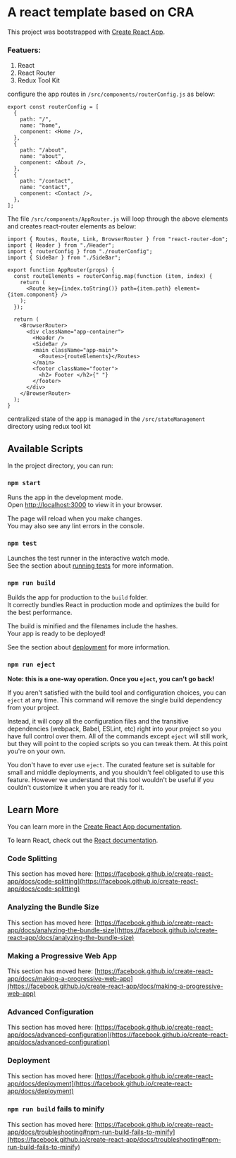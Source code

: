 # A react template based on CRA

This project was bootstrapped with [Create React App](https://github.com/facebook/create-react-app).

### Featuers:

1. React
2. React Router
3. Redux Tool Kit

configure the app routes in `/src/components/routerConfig.js` as below:

```
export const routerConfig = [
  {
    path: "/",
    name: "home",
    component: <Home />,
  },
  {
    path: "/about",
    name: "about",
    component: <About />,
  },
  {
    path: "/contact",
    name: "contact",
    component: <Contact />,
  },
];

```

The file `/src/components/AppRouter.js` will loop through the above elements and creates react-router elements as below:

```
import { Routes, Route, Link, BrowserRouter } from "react-router-dom";
import { Header } from "./Header";
import { routerConfig } from "./routerConfig";
import { SideBar } from "./SideBar";

export function AppRouter(props) {
  const routeElements = routerConfig.map(function (item, index) {
    return (
      <Route key={index.toString()} path={item.path} element={item.component} />
    );
  });

  return (
    <BrowserRouter>
      <div className="app-container">
        <Header />
        <SideBar />
        <main className="app-main">
          <Routes>{routeElements}</Routes>
        </main>
        <footer className="footer">
          <h2> Footer </h2>{" "}
        </footer>
      </div>
    </BrowserRouter>
  );
}

```

centralized state of the app is managed in the `/src/stateManagement` directory using redux tool kit

## Available Scripts

In the project directory, you can run:

### `npm start`

Runs the app in the development mode.\
Open [http://localhost:3000](http://localhost:3000) to view it in your browser.

The page will reload when you make changes.\
You may also see any lint errors in the console.

### `npm test`

Launches the test runner in the interactive watch mode.\
See the section about [running tests](https://facebook.github.io/create-react-app/docs/running-tests) for more information.

### `npm run build`

Builds the app for production to the `build` folder.\
It correctly bundles React in production mode and optimizes the build for the best performance.

The build is minified and the filenames include the hashes.\
Your app is ready to be deployed!

See the section about [deployment](https://facebook.github.io/create-react-app/docs/deployment) for more information.

### `npm run eject`

**Note: this is a one-way operation. Once you `eject`, you can't go back!**

If you aren't satisfied with the build tool and configuration choices, you can `eject` at any time. This command will remove the single build dependency from your project.

Instead, it will copy all the configuration files and the transitive dependencies (webpack, Babel, ESLint, etc) right into your project so you have full control over them. All of the commands except `eject` will still work, but they will point to the copied scripts so you can tweak them. At this point you're on your own.

You don't have to ever use `eject`. The curated feature set is suitable for small and middle deployments, and you shouldn't feel obligated to use this feature. However we understand that this tool wouldn't be useful if you couldn't customize it when you are ready for it.

## Learn More

You can learn more in the [Create React App documentation](https://facebook.github.io/create-react-app/docs/getting-started).

To learn React, check out the [React documentation](https://reactjs.org/).

### Code Splitting

This section has moved here: [https://facebook.github.io/create-react-app/docs/code-splitting](https://facebook.github.io/create-react-app/docs/code-splitting)

### Analyzing the Bundle Size

This section has moved here: [https://facebook.github.io/create-react-app/docs/analyzing-the-bundle-size](https://facebook.github.io/create-react-app/docs/analyzing-the-bundle-size)

### Making a Progressive Web App

This section has moved here: [https://facebook.github.io/create-react-app/docs/making-a-progressive-web-app](https://facebook.github.io/create-react-app/docs/making-a-progressive-web-app)

### Advanced Configuration

This section has moved here: [https://facebook.github.io/create-react-app/docs/advanced-configuration](https://facebook.github.io/create-react-app/docs/advanced-configuration)

### Deployment

This section has moved here: [https://facebook.github.io/create-react-app/docs/deployment](https://facebook.github.io/create-react-app/docs/deployment)

### `npm run build` fails to minify

This section has moved here: [https://facebook.github.io/create-react-app/docs/troubleshooting#npm-run-build-fails-to-minify](https://facebook.github.io/create-react-app/docs/troubleshooting#npm-run-build-fails-to-minify)
